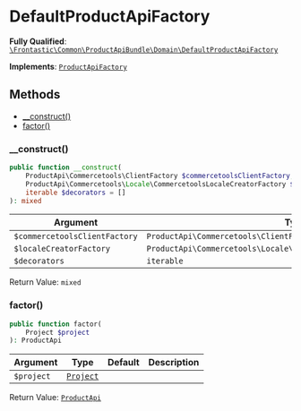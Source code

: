 #  DefaultProductApiFactory

**Fully Qualified**: [`\Frontastic\Common\ProductApiBundle\Domain\DefaultProductApiFactory`](../../../../src/php/ProductApiBundle/Domain/DefaultProductApiFactory.php)

**Implements**: [`ProductApiFactory`](ProductApiFactory.md)

## Methods

* [__construct()](#__construct)
* [factor()](#factor)

### __construct()

```php
public function __construct(
    ProductApi\Commercetools\ClientFactory $commercetoolsClientFactory,
    ProductApi\Commercetools\Locale\CommercetoolsLocaleCreatorFactory $localeCreatorFactory,
    iterable $decorators = []
): mixed
```

Argument|Type|Default|Description
--------|----|-------|-----------
`$commercetoolsClientFactory`|`ProductApi\Commercetools\ClientFactory`||
`$localeCreatorFactory`|`ProductApi\Commercetools\Locale\CommercetoolsLocaleCreatorFactory`||
`$decorators`|`iterable`|`[]`|

Return Value: `mixed`

### factor()

```php
public function factor(
    Project $project
): ProductApi
```

Argument|Type|Default|Description
--------|----|-------|-----------
`$project`|[`Project`](../../ReplicatorBundle/Domain/Project.md)||

Return Value: [`ProductApi`](ProductApi.md)

